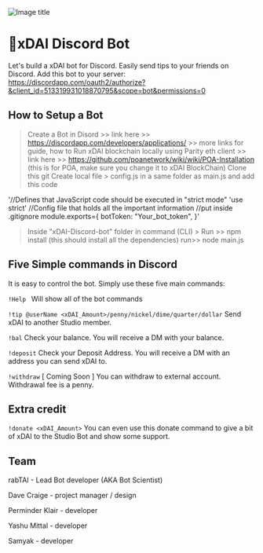 ![Image title](https://cl.ly/6d5b9bbbf689/Screen%20Shot%202019-02-27%20at%201.43.21%20AM.png)

# 🤖xDAI Discord Bot
Let's build a xDAI bot for Discord. Easily send tips to your friends on Discord.
Add this bot to your server: https://discordapp.com/oauth2/authorize?&client_id=513319931018870795&scope=bot&permissions=0

## How to Setup a Bot
> Create a Bot in Disord >> link here >> https://discordapp.com/developers/applications/ >> more links for guide, how to
> Run xDAI blockchain locally using Parity eth client >> link here >> https://github.com/poanetwork/wiki/wiki/POA-Installation (this is for POA, make sure you change it to xDAI BlockChain)
> Clone this git
> Create local file > config.js in a same folder as main.js and add this code

'//Defines that JavaScript code should be executed in "strict mode"
'use strict'
//Config file that holds all the important information
//put inside .gitignore
module.exports={
botToken: "Your_bot_token",
}'

> Inside "xDAI-Discord-bot" folder in command (CLI) > Run >> npm install (this should install all the dependencies)
> run>> node main.js

## Five Simple commands in Discord
It is easy to control the bot.  Simply use these five main commands:

`!Help `
Will show all of the bot commands

`!tip @userName <xDAI_Amount>/penny/nickel/dime/quarter/dollar`
Send xDAI to another Studio member.

`!bal`
Check your balance. You will receive a DM with your balance.

`!deposit`
Check your Deposit Address. You will receive a DM with an address you can send xDAI to.

`!withdraw` [ Coming Soon ]
You can withdraw to external account. Withdrawal fee is a penny.


## Extra credit
`!donate <xDAI_Amount>`
You can even use this donate command to give a bit of xDAI to the Studio Bot and show some support.


## Team

rabTAI - Lead Bot developer (AKA Bot Scientist)

Dave Craige - project manager / design

Perminder Klair - developer

Yashu Mittal - developer

Samyak - developer

